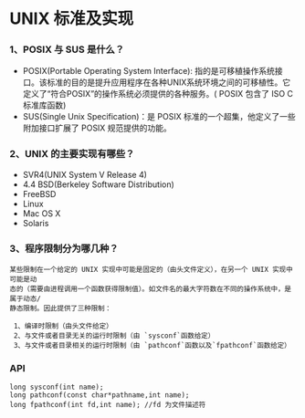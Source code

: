 # UNIX 标准及实现

### 1、POSIX 与 SUS 是什么？

   - POSIX(Portable Operating System Interface): 指的是可移植操作系统接口。该标准的目的是提升应用程序在各种UNIX系统环境之间的可移植性。它定义了“符合POSIX”的操作系统必须提供的各种服务。( POSIX 包含了 ISO C 标准库函数)
   - SUS(Single Unix Specification)：是 POSIX 标准的一个超集，他定义了一些附加接口扩展了 POSIX 规范提供的功能。

### 2、UNIX 的主要实现有哪些？

   - SVR4(UNIX System V Release 4)
   - 4.4 BSD(Berkeley Software Distribution)
   - FreeBSD
   - Linux
   - Mac OS X
   - Solaris

### 3、程序限制分为哪几种？
 
    某些限制在一个给定的 UNIX 实现中可能是固定的（由头文件定义），在另一个 UNIX 实现中可能是动
    态的（需要由进程调用一个函数获得限制值）。如文件名的最大字符数在不同的操作系统中，是属于动态/
    静态限制。因此提供了三种限制：
	
	 1、编译时限制（由头文件给定）
	 2、与文件或者目录无关的运行时限制（由 `sysconf`函数给定）
	 3、与文件或者目录相关的运行时限制（由 `pathconf`函数以及`fpathconf`函数给定）
	 
### API 
  
   	long sysconf(int name); 
	long pathconf(const char*pathname,int name);
	long fpathconf(int fd,int name); //fd 为文件描述符